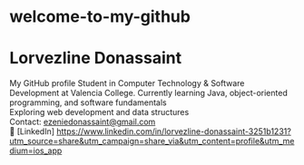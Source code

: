 # welcome-to-my-github
# Lorvezline Donassaint
My GitHub profile 
Student in Computer Technology &amp; Software Development at Valencia College.
Currently learning Java, object-oriented programming, and software fundamentals  
Exploring web development and data structures  
Contact: ezeniedonassaint@gmail.com  
🔗 [LinkedIn] https://www.linkedin.com/in/lorvezline-donassaint-3251b1231?utm_source=share&utm_campaign=share_via&utm_content=profile&utm_medium=ios_app

